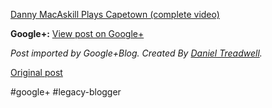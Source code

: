 <!--
date: '2011-08-26'
published: true
slug: 2011-08-watch-macaskill-plays-capetown-complete
time_to_read: 5
title: Watch &quot;Danny MacAskill Plays Capetown (complete video)&quot; on YouTube
-->

[Danny MacAskill Plays Capetown (complete video)](http://www.youtube.com/watch?v=CHLtVhTaZjA&feature=youtube_gdata_player)

**Google+:** [View post on Google+](https://plus.google.com/103392016560023386646/posts/2Fc5JegG2Do)

  
  
*Post imported by Google+Blog. Created By [Daniel Treadwell](http://minimali.se/).*

[Original post](https://ysfk.blogspot.com/2011/08/watch-macaskill-plays-capetown-complete.html)

#google+ #legacy-blogger 